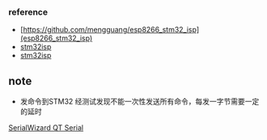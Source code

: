 ### reference
* [https://github.com/mengguang/esp8266_stm32_isp](esp8266_stm32_isp)
* [stm32isp](https://github.com/Jiangxiaogang/stm32isp)
* [stm32isp](https://github.com/wengkai/stm32isp)



## note

* 发命令到STM32
  经测试发现不能一次性发送所有命令，每发一字节需要一定的延时

[SerialWizard QT Serial](https://github.com/changfeng1050/SerialWizard.git)